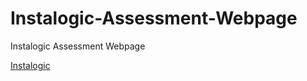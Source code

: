 # Instalogic-Assessment-Webpage
Instalogic Assessment Webpage

<a href="https://arprinceofficial.github.io/Instalogic-Assessment-Webpage/">Instalogic</a>
